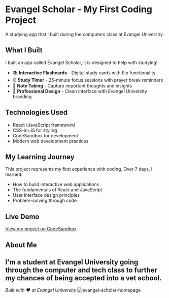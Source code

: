# Evangel Scholar - My First Coding Project

A studying app that I built during the computers class at Evangel University.

## What I Built

I built an app called Evangel Scholar, it is designed to help with studying!

- 📚 **Interactive Flashcards** - Digital study cards with flip functionality
- ⏰ **Study Timer** - 25-minute focus sessions with prayer break reminders  
- 📝 **Note Taking** - Capture important thoughts and insights
- 🎨 **Professional Design** - Clean interface with Evangel University branding

## Technologies Used

- React (JavaScript framework)
- CSS-in-JS for styling
- CodeSandbox for development
- Modern web development practices

## My Learning Journey

This project represents my first experience with coding. Over 7 days, I learned:

- How to build interactive web applications
- The fundamentals of React and JavaScript
- User interface design principles
- Problem-solving through code

## Live Demo

[View my project on CodeSandbox](https://codesandbox.io/p/sandbox/silly-euclid-hpnv6v)

## About Me

I'm a student at Evangel University going through the computer and tech class to further my chances of being accepted into a vet school.
---

*Built with ❤️ at Evangel University*
![evangel-scholar-homepage](https://github.com/user-attachments/assets/39770928-c7c3-405e-81b0-751b41d6ba54)

